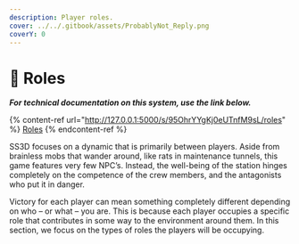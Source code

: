 ```yaml
---
description: Player roles.
cover: ../../.gitbook/assets/ProbablyNot_Reply.png
coverY: 0
---
```


# 🎥 Roles

_**For technical documentation on this system, use the link below.**_

{% content-ref url="http://127.0.0.1:5000/s/95OhrYYgKj0eUTnfM9sL/roles" %}
[Roles](http://127.0.0.1:5000/s/95OhrYYgKj0eUTnfM9sL/roles)
{% endcontent-ref %}

SS3D focuses on a dynamic that is primarily between players. Aside from brainless mobs that wander around, like rats in maintenance tunnels, this game features very few NPC’s. Instead, the well-being of the station hinges completely on the competence of the crew members, and the antagonists who put it in danger.

Victory for each player can mean something completely different depending on who – or what – you are. This is because each player occupies a specific role that contributes in some way to the environment around them. In this section, we focus on the types of roles the players will be occupying.
